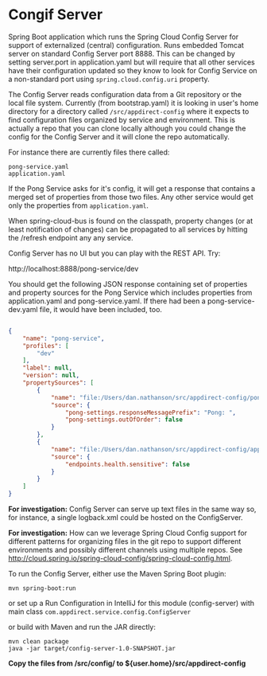 # Congif Server

Spring Boot application which runs the Spring Cloud Config Server for support of externalized (central) configuration. Runs embedded Tomcat server on standard Config Server port 8888.  This can be changed by setting server.port in application.yaml but will require that all other services have their configuration updated so they know to look for Config Service on a non-standard port using `spring.cloud.config.uri` property.

The Config Server reads configuration data from a Git repository or the local file system.  Currently (from bootstrap.yaml) it is looking in user's home directory for a directory called `/src/appdirect-config` where it expects to find configuration files organized by service and environment.  This is actually a repo that you can clone locally although you could change the config for the Config Server and it will clone the repo automatically. 
 
For instance there are currently files there called:
```
pong-service.yaml
application.yaml
```

If the Pong Service asks for it's config, it will get a response that contains a merged set of properties from those two files.  Any other service would get only the properties from `application.yaml`.  

When spring-cloud-bus is found on the classpath, property changes (or at least notification of changes) can be propagated to all services by hitting the /refresh endpoint any any service.

Config Server has no UI but you can play with the REST API.  Try:

http://localhost:8888/pong-service/dev


You should get the following JSON response containing set of properties and property sources for the Pong Service which includes properties from application.yaml and pong-service.yaml.  If there had been a pong-service-dev.yaml file, it would have been included, too.

```json

{
    "name": "pong-service",
    "profiles": [
        "dev"
    ],
    "label": null,
    "version": null,
    "propertySources": [
        {
            "name": "file:/Users/dan.nathanson/src/appdirect-config/pong-service.yml",
            "source": {
                "pong-settings.responseMessagePrefix": "Pong: ",
                "pong-settings.outOfOrder": false
            }
        },
        {
            "name": "file:/Users/dan.nathanson/src/appdirect-config/application.yaml",
            "source": {
                "endpoints.health.sensitive": false
            }
        }
    ]
}
```
**For investigation:** Config Server can serve up text files in the same way so, for instance, a single logback.xml could be hosted on the ConfigServer.

**For investigation:** How can we leverage Spring Cloud Config support for different patterns for organizing files in the git repo to support different environments and possibly different channels using multiple repos.  See http://cloud.spring.io/spring-cloud-config/spring-cloud-config.html. 

To run the Config Server, either use the Maven Spring Boot plugin:

```
mvn spring-boot:run
```

or set up a Run Configuration in IntelliJ for this module (config-server) with main class `com.appdirect.service.config.ConfigServer`

or build with Maven and run the JAR directly:

```
mvn clean package
java -jar target/config-server-1.0-SNAPSHOT.jar
```

**Copy the files from /src/config/ to ${user.home}/src/appdirect-config**
